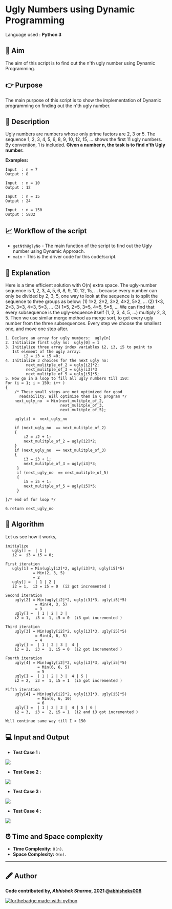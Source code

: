 # Ugly Numbers using Dynamic Programming
Language used : **Python 3**

## 🎯 Aim
The aim of this script is to find out the n'th ugly number using Dynamic Programming.

## 👉 Purpose
The main purpose of this script is to show the implementation of Dynamic programming on finding out the n'th ugly number.

## 📄 Description
Ugly numbers are numbers whose only prime factors are 2, 3 or 5. The sequence 1, 2, 3, 4, 5, 6, 8, 9, 10, 12, 15, … shows the first 11 ugly numbers. By convention, 1 is included. 
**Given a number n, the task is to find n’th Ugly number.**

**Examples:**  
```
Input  : n = 7
Output : 8

Input  : n = 10
Output : 12

Input  : n = 15
Output : 24

Input  : n = 150
Output : 5832
```

## 📈 Workflow of the script
- `getNthUglyNo` - The main function of the script to find out the Ugly number using Dynamic Approach.
- `main` - This is the driver code for this code/script.

## 📃 Explanation
Here is a time efficient solution with O(n) extra space. The ugly-number sequence is 1, 2, 3, 4, 5, 6, 8, 9, 10, 12, 15, … 
     because every number can only be divided by 2, 3, 5, one way to look at the sequence is to split the sequence to three groups as below: 
     (1) 1×2, 2×2, 3×2, 4×2, 5×2, … 
     (2) 1×3, 2×3, 3×3, 4×3, 5×3, … 
     (3) 1×5, 2×5, 3×5, 4×5, 5×5, …
     We can find that every subsequence is the ugly-sequence itself (1, 2, 3, 4, 5, …) multiply 2, 3, 5. Then we use similar merge method as merge sort, to get every ugly number from the three subsequences. Every step we choose the smallest one, and move one step after.
```
1. Declare an array for ugly numbers:  ugly[n]
2. Initialize first ugly no:  ugly[0] = 1
3. Initialize three array index variables i2, i3, i5 to point to 
   1st element of the ugly array: 
        i2 = i3 = i5 =0; 
4. Initialize 3 choices for the next ugly no:
         next_mulitple_of_2 = ugly[i2]*2;
         next_mulitple_of_3 = ugly[i3]*3
         next_mulitple_of_5 = ugly[i5]*5;
5. Now go in a loop to fill all ugly numbers till 150:
For (i = 1; i < 150; i++ ) 
{
    /* These small steps are not optimized for good 
      readability. Will optimize them in C program */
    next_ugly_no  = Min(next_mulitple_of_2,
                        next_mulitple_of_3,
                        next_mulitple_of_5); 

    ugly[i] =  next_ugly_no       

    if (next_ugly_no  == next_mulitple_of_2) 
    {             
        i2 = i2 + 1;        
        next_mulitple_of_2 = ugly[i2]*2;
    } 
    if (next_ugly_no  == next_mulitple_of_3) 
    {             
        i3 = i3 + 1;        
        next_mulitple_of_3 = ugly[i3]*3;
     }            
     if (next_ugly_no  == next_mulitple_of_5)
     {    
        i5 = i5 + 1;        
        next_mulitple_of_5 = ugly[i5]*5;
     } 
     
}/* end of for loop */ 

6.return next_ugly_no
```

## 🧮 Algorithm
Let us see how it works,
```
initialize
   ugly[] =  | 1 |
   i2 =  i3 = i5 = 0;

First iteration
   ugly[1] = Min(ugly[i2]*2, ugly[i3]*3, ugly[i5]*5)
            = Min(2, 3, 5)
            = 2
   ugly[] =  | 1 | 2 |
   i2 = 1,  i3 = i5 = 0  (i2 got incremented ) 

Second iteration
    ugly[2] = Min(ugly[i2]*2, ugly[i3]*3, ugly[i5]*5)
             = Min(4, 3, 5)
             = 3
    ugly[] =  | 1 | 2 | 3 |
    i2 = 1,  i3 =  1, i5 = 0  (i3 got incremented ) 

Third iteration
    ugly[3] = Min(ugly[i2]*2, ugly[i3]*3, ugly[i5]*5)
             = Min(4, 6, 5)
             = 4
    ugly[] =  | 1 | 2 | 3 |  4 |
    i2 = 2,  i3 =  1, i5 = 0  (i2 got incremented )

Fourth iteration
    ugly[4] = Min(ugly[i2]*2, ugly[i3]*3, ugly[i5]*5)
              = Min(6, 6, 5)
              = 5
    ugly[] =  | 1 | 2 | 3 |  4 | 5 |
    i2 = 2,  i3 =  1, i5 = 1  (i5 got incremented )

Fifth iteration
    ugly[4] = Min(ugly[i2]*2, ugly[i3]*3, ugly[i5]*5)
              = Min(6, 6, 10)
              = 6
    ugly[] =  | 1 | 2 | 3 |  4 | 5 | 6 |
    i2 = 3,  i3 =  2, i5 = 1  (i2 and i3 got incremented )

Will continue same way till I < 150
```

## 💻 Input and Output 
- **Test Case 1 :**

![](https://github.com/abhisheks008/PyAlgo-Tree/blob/main/Dynamic%20Programming/Ugly%20Numbers/Images/ugly1.PNG)

- **Test Case 2 :**

![](https://github.com/abhisheks008/PyAlgo-Tree/blob/main/Dynamic%20Programming/Ugly%20Numbers/Images/ugly2.PNG)

- **Test Case 3 :**

![](https://github.com/abhisheks008/PyAlgo-Tree/blob/main/Dynamic%20Programming/Ugly%20Numbers/Images/ugly3.PNG)

- **Test Case 4 :**

![](https://github.com/abhisheks008/PyAlgo-Tree/blob/main/Dynamic%20Programming/Ugly%20Numbers/Images/ugly4.PNG)

## ⏰ Time and Space complexity
- **Time Complexity:** `O(n)`. 
- **Space Complexity:** `O(n)`.

---------------------------------------------------------------
## 🖋️ Author
**Code contributed by, _Abhishek Sharma_, 2021 [@abhisheks008](github.com/abhisheks008)**

[![forthebadge made-with-python](http://ForTheBadge.com/images/badges/made-with-python.svg)](https://www.python.org/)
